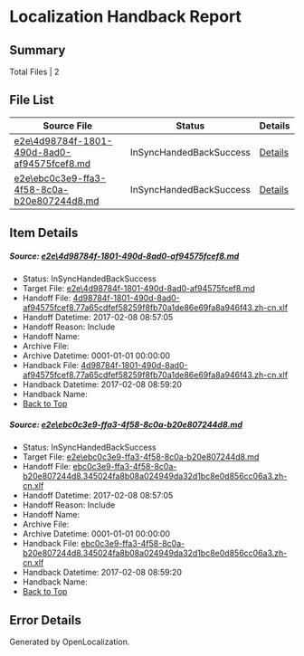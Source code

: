 # <a name='report-top'></a> Localization Handback Report

## Summary
 Total Files | 2

## File List
 Source File | Status | Details 
 ----------- | ------ | ------- 
 [e2e\4d98784f-1801-490d-8ad0-af94575fcef8.md](https://github.com/OpenLocalizationTestOrg/ol-test0/blob/c1381abb7b9e8e8ca182e756beeaaa84a717be06/e2e/4d98784f-1801-490d-8ad0-af94575fcef8.md) | InSyncHandedBackSuccess | [Details](#3ca455c8b2e2f03544c009c4cc203037f15ef4071)
 [e2e\ebc0c3e9-ffa3-4f58-8c0a-b20e807244d8.md](https://github.com/OpenLocalizationTestOrg/ol-test0/blob/c1381abb7b9e8e8ca182e756beeaaa84a717be06/e2e/ebc0c3e9-ffa3-4f58-8c0a-b20e807244d8.md) | InSyncHandedBackSuccess | [Details](#63c897e4c37300ff21ae5256b34ad1e5b9faff072)

## Item Details
##### <a name='3ca455c8b2e2f03544c009c4cc203037f15ef4071'></a> Source: [e2e\4d98784f-1801-490d-8ad0-af94575fcef8.md](https://github.com/OpenLocalizationTestOrg/ol-test0/blob/c1381abb7b9e8e8ca182e756beeaaa84a717be06/e2e/4d98784f-1801-490d-8ad0-af94575fcef8.md)
* Status: InSyncHandedBackSuccess
* Target File: [e2e\4d98784f-1801-490d-8ad0-af94575fcef8.md](https://github.com/OpenLocalizationTestOrg/ol-test0-zhcn/blob/5b20e72c4bca0cebc19320a93bd586943fa2f9e4/e2e/4d98784f-1801-490d-8ad0-af94575fcef8.md)
* Handoff File: [4d98784f-1801-490d-8ad0-af94575fcef8.77a65cdfef58259f8fb70a1de86e69fa8a946f43.zh-cn.xlf](https://github.com/OpenLocalizationTestOrg/ol-test0-handoff/blob/3275865a1e61e6f6a05b5a64c241c81ab9ceb054/ol-handoff/OpenLocalizationTestOrg/ol-test0-zhcn/shujia/ht/4d98784f-1801-490d-8ad0-af94575fcef8.77a65cdfef58259f8fb70a1de86e69fa8a946f43.zh-cn.xlf)
* Handoff Datetime: 2017-02-08 08:57:05
* Handoff Reason: Include
* Handoff Name: 
* Archive File: 
* Archive Datetime: 0001-01-01 00:00:00
* Handback File: [4d98784f-1801-490d-8ad0-af94575fcef8.77a65cdfef58259f8fb70a1de86e69fa8a946f43.zh-cn.xlf](https://github.com/OpenLocalizationTestOrg/ol-test0-handback/blob/89ea623e5c116e9f185f2610ca7ec47689fea467/ol-handback/OpenLocalizationTestOrg/ol-test0-zhcn/shujia/ht/4d98784f-1801-490d-8ad0-af94575fcef8.77a65cdfef58259f8fb70a1de86e69fa8a946f43.zh-cn.xlf)
* Handback Datetime: 2017-02-08 08:59:20
* Handback Name: 
* [Back to Top](#report-top)

##### <a name='63c897e4c37300ff21ae5256b34ad1e5b9faff072'></a> Source: [e2e\ebc0c3e9-ffa3-4f58-8c0a-b20e807244d8.md](https://github.com/OpenLocalizationTestOrg/ol-test0/blob/c1381abb7b9e8e8ca182e756beeaaa84a717be06/e2e/ebc0c3e9-ffa3-4f58-8c0a-b20e807244d8.md)
* Status: InSyncHandedBackSuccess
* Target File: [e2e\ebc0c3e9-ffa3-4f58-8c0a-b20e807244d8.md](https://github.com/OpenLocalizationTestOrg/ol-test0-zhcn/blob/5b20e72c4bca0cebc19320a93bd586943fa2f9e4/e2e/ebc0c3e9-ffa3-4f58-8c0a-b20e807244d8.md)
* Handoff File: [ebc0c3e9-ffa3-4f58-8c0a-b20e807244d8.345024fa8b08a024949da32d1bc8e0d856cc06a3.zh-cn.xlf](https://github.com/OpenLocalizationTestOrg/ol-test0-handoff/blob/3275865a1e61e6f6a05b5a64c241c81ab9ceb054/ol-handoff/OpenLocalizationTestOrg/ol-test0-zhcn/shujia/ht/ebc0c3e9-ffa3-4f58-8c0a-b20e807244d8.345024fa8b08a024949da32d1bc8e0d856cc06a3.zh-cn.xlf)
* Handoff Datetime: 2017-02-08 08:57:05
* Handoff Reason: Include
* Handoff Name: 
* Archive File: 
* Archive Datetime: 0001-01-01 00:00:00
* Handback File: [ebc0c3e9-ffa3-4f58-8c0a-b20e807244d8.345024fa8b08a024949da32d1bc8e0d856cc06a3.zh-cn.xlf](https://github.com/OpenLocalizationTestOrg/ol-test0-handback/blob/89ea623e5c116e9f185f2610ca7ec47689fea467/ol-handback/OpenLocalizationTestOrg/ol-test0-zhcn/shujia/ht/ebc0c3e9-ffa3-4f58-8c0a-b20e807244d8.345024fa8b08a024949da32d1bc8e0d856cc06a3.zh-cn.xlf)
* Handback Datetime: 2017-02-08 08:59:20
* Handback Name: 
* [Back to Top](#report-top)


## Error Details

Generated by OpenLocalization.
